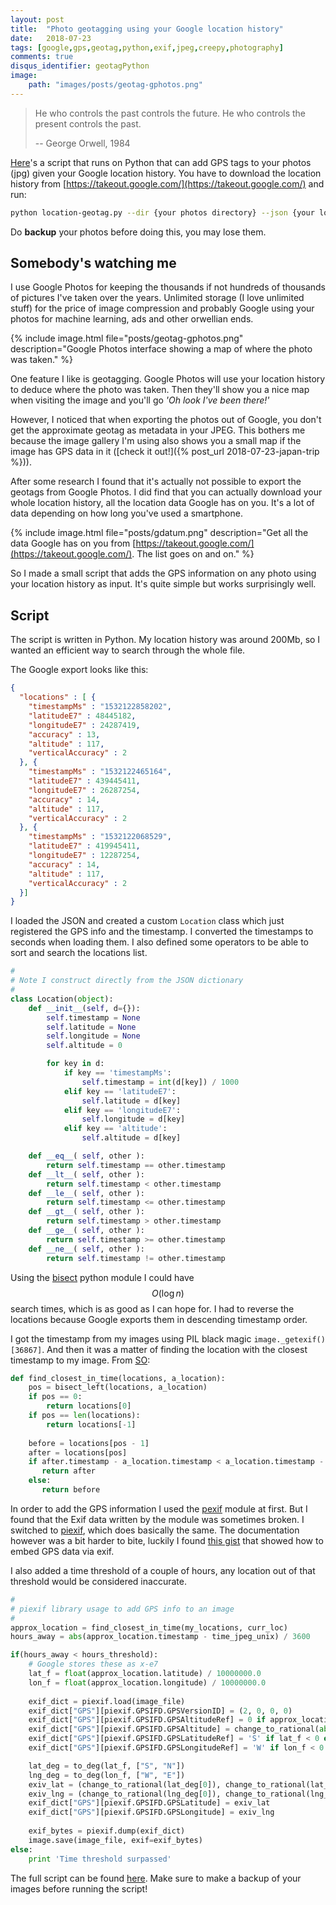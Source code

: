 ```yaml
---
layout: post
title:  "Photo geotagging using your Google location history"
date:   2018-07-23
tags: [google,gps,geotag,python,exif,jpeg,creepy,photography]
comments: true
disqus_identifier: geotagPython
image:
    path: "images/posts/geotag-gphotos.png"
---
```


> He who controls the past controls the future. He who controls the present controls the past.
>
> -- George Orwell, 1984


[Here](https://github.com/chuckleplant/blog/blob/master/scripts/location-geotag.py)'s a script that runs on Python that can add GPS tags to your photos (jpg) given your Google location history. You have to download the location history from [https://takeout.google.com/](https://takeout.google.com/) and run:

~~~ bash
python location-geotag.py --dir {your photos directory} --json {your location history}
~~~

Do **backup** your photos before doing this, you may lose them.

## Somebody's watching me

I use Google Photos for keeping the thousands if not hundreds of thousands of pictures I've taken over the years. Unlimited storage (I love unlimited stuff) for the price of image compression and probably Google using your photos for machine learning, ads and other orwellian ends.

{% include image.html file="posts/geotag-gphotos.png" description="Google Photos interface showing a map of where the photo was taken." %}

One feature I like is geotagging. Google Photos will use your location history to deduce where the photo was taken. Then they'll show you a nice map when visiting the image and you'll go *'Oh look I've been there!'*

However, I noticed that when exporting the photos out of Google, you don't get the approximate geotag as metadata in your JPEG. This bothers me because the image gallery I'm using also shows you a small map if the image has GPS data in it ([check it out!]({% post_url 2018-07-23-japan-trip %})). 

After some research I found that it's actually not possible to export the geotags from Google Photos. I did find that you can actually download your whole location history, all the location data Google has on you. It's a lot of data depending on how long you've used a smartphone.

{% include image.html file="posts/gdatum.png" description="Get all the data Google has on you from [https://takeout.google.com/](https://takeout.google.com/). The list goes on and on." %}

So I made a small script that adds the GPS information on any photo using your location history as input. It's quite simple but works surprisingly well.

## Script

The script is written in Python. My location history was around 200Mb, so I wanted an efficient way to search through the whole file.

The Google export looks like this:

~~~ json
{
  "locations" : [ {
    "timestampMs" : "1532122858202",
    "latitudeE7" : 48445182,
    "longitudeE7" : 24287419,
    "accuracy" : 13,
    "altitude" : 117,
    "verticalAccuracy" : 2
  }, {
    "timestampMs" : "1532122465164",
    "latitudeE7" : 439445411,
    "longitudeE7" : 26287254,
    "accuracy" : 14,
    "altitude" : 117,
    "verticalAccuracy" : 2
  }, {
    "timestampMs" : "1532122068529",
    "latitudeE7" : 419945411,
    "longitudeE7" : 12287254,
    "accuracy" : 14,
    "altitude" : 117,
    "verticalAccuracy" : 2
  }]
}
~~~

I loaded the JSON and created a custom `Location` class which just registered the GPS info and the timestamp. I converted the timestamps to seconds when loading them. I also defined some operators to be able to sort and search the locations list.

~~~ python
#
# Note I construct directly from the JSON dictionary
#
class Location(object):
    def __init__(self, d={}):
        self.timestamp = None
        self.latitude = None
        self.longitude = None
        self.altitude = 0

        for key in d:
            if key == 'timestampMs':
                self.timestamp = int(d[key]) / 1000
            elif key == 'latitudeE7':
                self.latitude = d[key]
            elif key == 'longitudeE7':
                self.longitude = d[key]
            elif key == 'altitude':
                self.altitude = d[key]

    def __eq__( self, other ):
        return self.timestamp == other.timestamp
    def __lt__( self, other ):
        return self.timestamp < other.timestamp
    def __le__( self, other ):
        return self.timestamp <= other.timestamp
    def __gt__( self, other ):
        return self.timestamp > other.timestamp
    def __ge__( self, other ):
        return self.timestamp >= other.timestamp
    def __ne__( self, other ):
        return self.timestamp != other.timestamp
~~~

Using the [bisect](https://docs.python.org/2/library/bisect.html) python module I could have $$O(\log{}n)$$ search times, which is as good as I can hope for. I had to reverse the locations because Google exports them in descending timestamp order. 

I got the timestamp from my images using PIL black magic `image._getexif()[36867]`. And then it was a matter of finding the location with the closest timestamp to my image. From [SO](https://stackoverflow.com/a/12141511/2628257):

~~~ python
def find_closest_in_time(locations, a_location):
    pos = bisect_left(locations, a_location)
    if pos == 0:
        return locations[0]
    if pos == len(locations):
        return locations[-1]
    
    before = locations[pos - 1]
    after = locations[pos]
    if after.timestamp - a_location.timestamp < a_location.timestamp - before.timestamp:
       return after
    else:
       return before
~~~

In order to add the GPS information I used the [pexif](https://github.com/bennoleslie/pexif) module at first. But I found that the Exif data written by the module was sometimes broken. I switched to [piexif](https://pypi.org/project/piexif/), which does basically the same. The documentation however was a bit harder to bite, luckily I found [this gist](https://gist.github.com/c060604/8a51f8999be12fc2be498e9ca56adc72) that showed how to embed GPS data via exif.

I also added a time threshold of a couple of hours, any location out of that threshold would be considered inaccurate.

~~~ python
#
# piexif library usage to add GPS info to an image
#
approx_location = find_closest_in_time(my_locations, curr_loc)
hours_away = abs(approx_location.timestamp - time_jpeg_unix) / 3600

if(hours_away < hours_threshold):
    # Google stores these as x-e7
    lat_f = float(approx_location.latitude) / 10000000.0
    lon_f = float(approx_location.longitude) / 10000000.0
    
    exif_dict = piexif.load(image_file)        
    exif_dict["GPS"][piexif.GPSIFD.GPSVersionID] = (2, 0, 0, 0)
    exif_dict["GPS"][piexif.GPSIFD.GPSAltitudeRef] = 0 if approx_location.altitude > 0 else 1        
    exif_dict["GPS"][piexif.GPSIFD.GPSAltitude] = change_to_rational(abs(approx_location.altitude))
    exif_dict["GPS"][piexif.GPSIFD.GPSLatitudeRef] = 'S' if lat_f < 0 else 'N'
    exif_dict["GPS"][piexif.GPSIFD.GPSLongitudeRef] = 'W' if lon_f < 0 else 'E'

    lat_deg = to_deg(lat_f, ["S", "N"])
    lng_deg = to_deg(lon_f, ["W", "E"])
    exiv_lat = (change_to_rational(lat_deg[0]), change_to_rational(lat_deg[1]), change_to_rational(lat_deg[2]))
    exiv_lng = (change_to_rational(lng_deg[0]), change_to_rational(lng_deg[1]), change_to_rational(lng_deg[2]))
    exif_dict["GPS"][piexif.GPSIFD.GPSLatitude] = exiv_lat
    exif_dict["GPS"][piexif.GPSIFD.GPSLongitude] = exiv_lng
    
    exif_bytes = piexif.dump(exif_dict)
    image.save(image_file, exif=exif_bytes)
else:
    print 'Time threshold surpassed'
~~~

The full script can be found [here](https://github.com/chuckleplant/blog/blob/master/scripts/location-geotag.py). Make sure to make a backup of your images before running the script!

